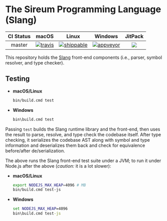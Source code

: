# The Sireum Programming Language (Slang)

| CI Status | macOS | Linux | Windows | JitPack |
| :----: | :---: | :---: | :---: | :---: |
| master | [![travis](https://travis-ci.org/sireum/slang.svg?branch=master)](https://travis-ci.org/sireum/slang) | [![shippable](https://api.shippable.com/projects/5a968ae33ec8c406005b1ccd/badge?branch=master)](https://app.shippable.com/github/sireum/slang/dashboard) | [![appveyor](https://ci.appveyor.com/api/projects/status/gwgebh7ti9i2ql46?svg=true)](https://ci.appveyor.com/project/robby-phd/slang) |  [![](https://jitpack.io/v/org.sireum/slang.svg)](https://jitpack.io/#org.sireum/slang) |

This repository holds the [Slang](https://github.com/sireum/kekinian) 
front-end components (i.e., parser, symbol resolver, and type checker).

## Testing

* **macOS/Linux**

  ```bash
  bin/build.cmd test
  ```
  
* **Windows**

  ```cmd
  bin\build.cmd test
  ```

Passing `test` builds the Slang runtime library and the front-end,
then uses the result to parse, resolve, and type check the codebase itself.
After type checking, it serializes the codebase AST along with symbol and type information
and deserializes them back and check for equivalence before/after de/serialization.

The above runs the Slang front-end test suite under a JVM; 
to run it under Node.js after the above
(*caution:* it is a lot slower):

* **macOS/Linux**

  ```bash
  export NODEJS_MAX_HEAP=4096 # MB
  bin/build.cmd test-js
  ```
  
* **Windows**

  ```cmd
  set NODEJS_MAX_HEAP=4096
  bin\build.cmd test-js
  ```